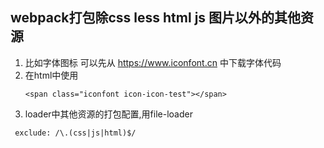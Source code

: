 ## webpack打包除css less html js 图片以外的其他资源
1. 比如字体图标
   可以先从 https://www.iconfont.cn 中下载字体代码
2. 在html中使用
   ```
   <span class="iconfont icon-icon-test"></span>
   ```
3. loader中其他资源的打包配置,用file-loader
 ```
  exclude: /\.(css|js|html)$/
 ```
